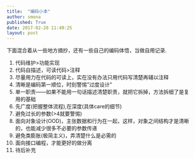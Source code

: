 ```yaml
---
title:  "编码小本"
author: smona
published: True
date: 2017-02-28 11:49:25
layout: post
---
```



下面混合着从一些地方摘抄，还有一些自己的编码体悟，当做自用记录.

 1. 代码维护>功能实现
 2. 代码自描述，可读代码>注释
 3. 尽量用力在代码的可读上，实在没有办法只用代码写清楚再辅以注释
 4. 清晰是编码第一顺位，时刻警惕"过度设计"
 5. 单一职责——如果不能用一句话描述清楚职责，就把它拆掉，方法拆细了是复用的基础
 6. 先广度(把握整体流程),在深度(具体care的细节)
 7. 避免过长的参数(>4就要警惕)
 8. 面向对象设计(OOD)，主张数据和行为在一起，这样，对象之间结构才是清晰的，也能减少很多不必要的参数传递
 9. 避免类膨胀(极简主义)，弄清楚什么是必需的
 10. 面向接口编程，才能更好的做分离
 11. 待后补充